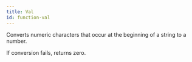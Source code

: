 ```yaml
---
title: Val
id: function-val
---
```


Converts numeric characters that occur at the beginning of a string to a number.

If conversion fails, returns zero.
